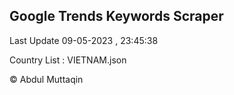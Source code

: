 

## Google Trends Keywords Scraper 
 
Last Update 09-05-2023 , 23:45:38

Country List :
VIETNAM.json



© Abdul Muttaqin 
